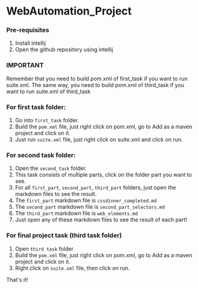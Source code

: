 # WebAutomation_Project

### Pre-requisites
1. Install intellij
2. Open the github repository using intellij

### IMPORTANT
Remember that you need to build pom.xml of first_task if you want to run suite.xml. The same way, you need to build pom.xml of third_task if you want to run suite.xml of third_task

### For first task folder:
1. Go into `first_task` folder.
2. Build the `pom.xml` file, just right click on pom.xml, go to Add as a maven project and click on it.
3. Just run `suite.xml` file, just right click on suite.xml and click on run.

### For second task folder:
1. Open the `second_task` folder.
2. This task consists of multiple parts, click on the folder part you want to see.
3. For all `first_part`, `second_part`, `third_part` folders, just open the markdown files to see the result.
4. The `first_part` markdown file is `cssdinner_completed.md`
5. The `second_part` markdown file is `second_part_selectors.md`
6. The `third_part` markdown file is `web_elements.md`
7. Just open any of these markdown files to see the result of each part!

### For final project task (third task folder)
1. Open `third task` folder
2. Build the `pom.xml` file, just right click on pom.xml, go to Add as a maven project and click on it.
3. Right click on `suite.xml` file, then click on run.

That's it!
